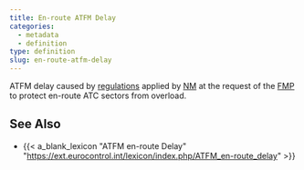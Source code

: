 ```yaml
---
title: En-route ATFM Delay
categories:
  - metadata
  - definition
type: definition
slug: en-route-atfm-delay
---
```


ATFM delay caused by [regulations][regu] applied by [NM][nm] at the request
of the [FMP][fmp] to protect en-route ATC sectors from overload.

[nm]: /acronym/nm-cfmu/ "Network Manager"
[fmp]: /acronym/fmp/ "Flow Management Position"
[regu]: /definition/regulation/ "Regulation"


## See Also

* {{< a_blank_lexicon "ATFM en-route Delay" "https://ext.eurocontrol.int/lexicon/index.php/ATFM_en-route_delay" >}}


